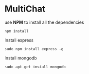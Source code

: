 # MultiChat
use **NPM** to install all the dependencies
```
npm install
```

Install express
```
sudo npm install express -g
```

Install mongodb
```
sudo apt-get install mongodb
```
